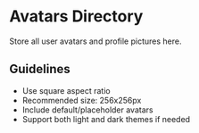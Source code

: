 # Avatars Directory

Store all user avatars and profile pictures here.

## Guidelines

- Use square aspect ratio
- Recommended size: 256x256px
- Include default/placeholder avatars
- Support both light and dark themes if needed

